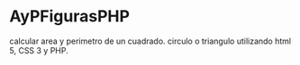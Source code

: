 # AyPFigurasPHP
calcular area y perimetro de un cuadrado. circulo o triangulo utilizando html 5, CSS 3 y PHP.
